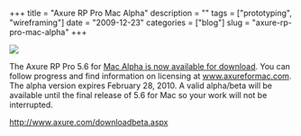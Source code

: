 +++
title = "Axure RP Pro Mac Alpha"
description = ""
tags = ["prototyping", "wireframing"]
date = "2009-12-23"
categories = ["blog"]
slug = "axure-rp-pro-mac-alpha"
+++



  <div class="notebook-screenshot"><a href="http://www.axure.com/downloadbeta.aspx"><img src="/media/bluga/wt4b3256206b1b6_large.jpg"/></a></div><p>The Axure RP Pro 5.6 for <a href="http://www.axure.com/downloadbeta.aspx">Mac Alpha is now available for download</a>. You can follow progress and find information on licensing at <a href="http://www.axureformac.com/">www.axureformac.com</a>.  The alpha version expires February 28, 2010. A valid alpha/beta will be available  until the final release of 5.6 for Mac so your work will not be interrupted.</p>

    
  <a href="http://www.axure.com/downloadbeta.aspx">http://www.axure.com/downloadbeta.aspx</a>
